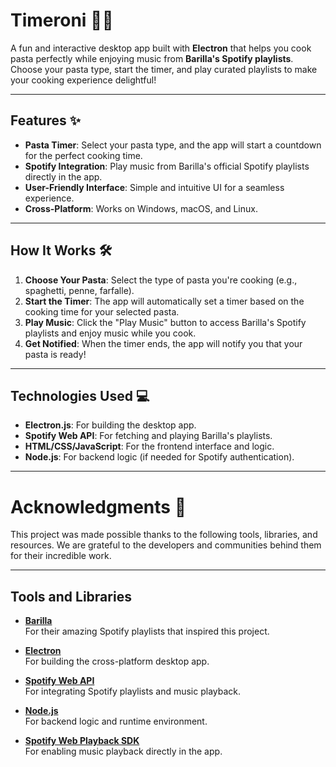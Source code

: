 # Timeroni 🍝🎶


A fun and interactive desktop app built with **Electron** that helps you cook pasta perfectly while enjoying music from **Barilla's Spotify playlists**. Choose your pasta type, start the timer, and play curated playlists to make your cooking experience delightful!

---

## Features ✨

- **Pasta Timer**: Select your pasta type, and the app will start a countdown for the perfect cooking time.
- **Spotify Integration**: Play music from Barilla's official Spotify playlists directly in the app.
- **User-Friendly Interface**: Simple and intuitive UI for a seamless experience.
- **Cross-Platform**: Works on Windows, macOS, and Linux.

---

## How It Works 🛠️

1. **Choose Your Pasta**: Select the type of pasta you're cooking (e.g., spaghetti, penne, farfalle).
2. **Start the Timer**: The app will automatically set a timer based on the cooking time for your selected pasta.
3. **Play Music**: Click the "Play Music" button to access Barilla's Spotify playlists and enjoy music while you cook.
4. **Get Notified**: When the timer ends, the app will notify you that your pasta is ready!

---

## Technologies Used 💻

- **Electron.js**: For building the desktop app.
- **Spotify Web API**: For fetching and playing Barilla's playlists.
- **HTML/CSS/JavaScript**: For the frontend interface and logic.
- **Node.js**: For backend logic (if needed for Spotify authentication).

---

# Acknowledgments 🙏

This project was made possible thanks to the following tools, libraries, and resources. We are grateful to the developers and communities behind them for their incredible work.

---

## Tools and Libraries

- **[Barilla](https://www.barilla.com/)**  
  For their amazing Spotify playlists that inspired this project.
  
- **[Electron](https://www.electronjs.org/)**  
  For building the cross-platform desktop app.

- **[Spotify Web API](https://developer.spotify.com/documentation/web-api/)**  
  For integrating Spotify playlists and music playback.

- **[Node.js](https://nodejs.org/)**  
  For backend logic and runtime environment.

- **[Spotify Web Playback SDK](https://developer.spotify.com/documentation/web-playback-sdk/)**  
  For enabling music playback directly in the app.


